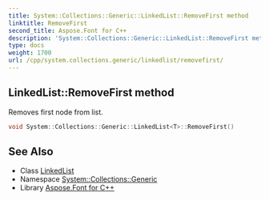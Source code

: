 ```yaml
---
title: System::Collections::Generic::LinkedList::RemoveFirst method
linktitle: RemoveFirst
second_title: Aspose.Font for C++
description: 'System::Collections::Generic::LinkedList::RemoveFirst method. Removes first node from list in C++.'
type: docs
weight: 1700
url: /cpp/system.collections.generic/linkedlist/removefirst/
---
```

## LinkedList::RemoveFirst method


Removes first node from list.

```cpp
void System::Collections::Generic::LinkedList<T>::RemoveFirst()
```


## See Also

* Class [LinkedList](../)
* Namespace [System::Collections::Generic](../../)
* Library [Aspose.Font for C++](../../../)
